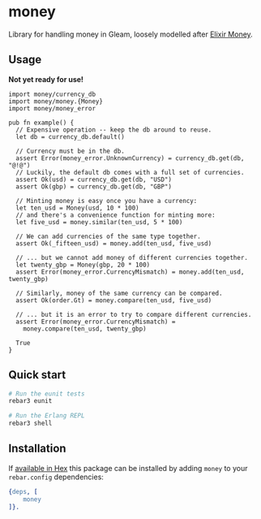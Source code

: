 # money

Library for handling money in Gleam, loosely modelled after [Elixir Money](https://github.com/elixirmoney/money).

## Usage

**Not yet ready for use!**

```gleam
import money/currency_db
import money/money.{Money}
import money/money_error

pub fn example() {
  // Expensive operation -- keep the db around to reuse.
  let db = currency_db.default()

  // Currency must be in the db.
  assert Error(money_error.UnknownCurrency) = currency_db.get(db, "@!@")
  // Luckily, the default db comes with a full set of currencies.
  assert Ok(usd) = currency_db.get(db, "USD")
  assert Ok(gbp) = currency_db.get(db, "GBP")

  // Minting money is easy once you have a currency:
  let ten_usd = Money(usd, 10 * 100)
  // and there's a convenience function for minting more:
  let five_usd = money.similar(ten_usd, 5 * 100)

  // We can add currencies of the same type together.
  assert Ok(_fifteen_usd) = money.add(ten_usd, five_usd)

  // ... but we cannot add money of different currencies together.
  let twenty_gbp = Money(gbp, 20 * 100)
  assert Error(money_error.CurrencyMismatch) = money.add(ten_usd, twenty_gbp)

  // Similarly, money of the same currency can be compared.
  assert Ok(order.Gt) = money.compare(ten_usd, five_usd)

  // ... but it is an error to try to compare different currencies.
  assert Error(money_error.CurrencyMismatch) =
    money.compare(ten_usd, twenty_gbp)

  True
}
```

## Quick start

```sh
# Run the eunit tests
rebar3 eunit

# Run the Erlang REPL
rebar3 shell
```

## Installation

If [available in Hex](https://rebar3.org/docs/configuration/dependencies/#declaring-dependencies)
this package can be installed by adding `money` to your `rebar.config` dependencies:

```erlang
{deps, [
    money
]}.
```
